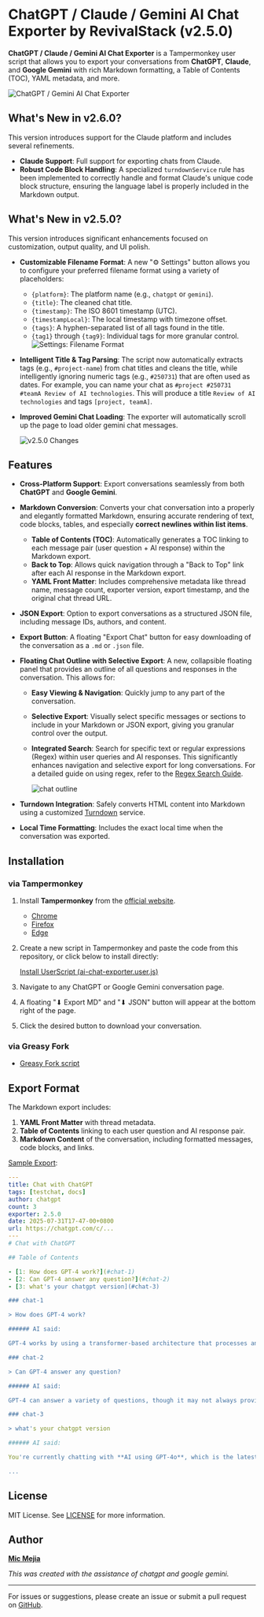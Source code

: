 # ChatGPT / Claude / Gemini AI Chat Exporter by RevivalStack (v2.5.0)

**ChatGPT / Claude / Gemini AI Chat Exporter** is a Tampermonkey user script that allows you to export your conversations from **ChatGPT**, **Claude**, and **Google Gemini** with rich Markdown formatting, a Table of Contents (TOC), YAML metadata, and more.

![ChatGPT / Gemini AI Chat Exporter](images/chatgpt-gemini-ai-exporter.png)

## What's New in v2.6.0?

This version introduces support for the Claude platform and includes several refinements.

- **Claude Support**: Full support for exporting chats from Claude.
- **Robust Code Block Handling**: A specialized `turndownService` rule has been implemented to correctly handle and format Claude's unique code block structure, ensuring the language label is properly included in the Markdown output.

## What's New in v2.5.0?

This version introduces significant enhancements focused on customization, output quality, and UI polish.

- **Customizable Filename Format**: A new "⚙️ Settings" button allows you to configure your preferred filename format using a variety of placeholders:
  - `{platform}`: The platform name (e.g., `chatgpt` or `gemini`).
  - `{title}`: The cleaned chat title.
  - `{timestamp}`: The ISO 8601 timestamp (UTC).
  - `{timestampLocal}`: The local timestamp with timezone offset.
  - `{tags}`: A hyphen-separated list of all tags found in the title.
  - `{tag1}` through `{tag9}`: Individual tags for more granular control.
    ![Settings: Filename Format](images/chatgpt-gemini-ai-exporter-settings-filename-format.png)
- **Intelligent Title & Tag Parsing**: The script now automatically extracts tags (e.g., `#project-name`) from chat titles and cleans the title, while intelligently ignoring numeric tags (e.g., `#250731`) that are often used as dates. For example, you can name your chat as `#project #250731 #teamA Review of AI technologies`. This will produce a title `Review of AI technologies` and tags `[project, teamA]`.
- **Improved Gemini Chat Loading**: The exporter will automatically scroll up the page to load older gemini chat messages.

  ![v2.5.0 Changes](images/chatgpt-gemini-ai-exporter-v2.5.0.png)

## Features

- **Cross-Platform Support**: Export conversations seamlessly from both **ChatGPT** and **Google Gemini**.
- **Markdown Conversion**: Converts your chat conversation into a properly and elegantly formatted Markdown, ensuring accurate rendering of text, code blocks, tables, and especially **correct newlines within list items**.
  - **Table of Contents (TOC)**: Automatically generates a TOC linking to each message pair (user question + AI response) within the Markdown export.
  - **Back to Top**: Allows quick navigation through a "Back to Top" link after each AI response in the Markdown export.
  - **YAML Front Matter**: Includes comprehensive metadata like thread name, message count, exporter version, export timestamp, and the original chat thread URL.
- **JSON Export**: Option to export conversations as a structured JSON file, including message IDs, authors, and content.
- **Export Button**: A floating "Export Chat" button for easy downloading of the conversation as a `.md` or `.json` file.
- **Floating Chat Outline with Selective Export**: A new, collapsible floating panel that provides an outline of all questions and responses in the conversation. This allows for:

  - **Easy Viewing & Navigation**: Quickly jump to any part of the conversation.
  - **Selective Export**: Visually select specific messages or sections to include in your Markdown or JSON export, giving you granular control over the output.
  - **Integrated Search**: Search for specific text or regular expressions (Regex) within user queries and AI responses. This significantly enhances navigation and selective export for long conversations. For a detailed guide on using regex, refer to the [Regex Search Guide](regex.md).

    ![chat outline](images/chatgpt-gemini-ai-exporter-chat-outline.png)

- **Turndown Integration**: Safely converts HTML content into Markdown using a customized [Turndown](https://github.com/mixmark-io/turndown) service.
- **Local Time Formatting**: Includes the exact local time when the conversation was exported.

## Installation

### via Tampermonkey

1.  Install **Tampermonkey** from the [official website](https://www.tampermonkey.net/).

    - [Chrome](https://chrome.google.com/webstore/detail/tampermonkey/dhdgffkkebhmkfjojejmpbldmpobfkfo)
    - [Firefox](https://addons.mozilla.org/firefox/addon/tampermonkey)
    - [Edge](https://microsoftedge.microsoft.com/addons/detail/tampermonkey/iikmkjmpaadaobahmlepeloendndfphd)

2.  Create a new script in Tampermonkey and paste the code from this repository, or click below to install directly:

    [Install UserScript (ai-chat-exporter.user.js)](https://raw.githubusercontent.com/revivalstack/chatgpt-exporter/refs/heads/main/ai-chat-exporter.user.js)

3.  Navigate to any ChatGPT or Google Gemini conversation page.
4.  A floating "⬇ Export MD" and "⬇ JSON" button will appear at the bottom right of the page.
5.  Click the desired button to download your conversation.

### via Greasy Fork

- [Greasy Fork script](https://greasyfork.org/en/scripts/541051-chatgpt-gemini-ai-chat-exporter-by-revivalstack)

## Export Format

The Markdown export includes:

1.  **YAML Front Matter** with thread metadata.
2.  **Table of Contents** linking to each user question and AI response pair.
3.  **Markdown Content** of the conversation, including formatted messages, code blocks, and links.

[Sample Export](sample.md):

```yaml
---
title: Chat with ChatGPT
tags: [testchat, docs]
author: chatgpt
count: 3
exporter: 2.5.0
date: 2025-07-31T17-47-00+0800
url: https://chatgpt.com/c/...
---
# Chat with ChatGPT

## Table of Contents

- [1: How does GPT-4 work?](#chat-1)
- [2: Can GPT-4 answer any question?](#chat-2)
- [3: what's your chatgpt version](#chat-3)

### chat-1

> How does GPT-4 work?

###### AI said:

GPT-4 works by using a transformer-based architecture that processes and generates text based on large datasets.

### chat-2

> Can GPT-4 answer any question?

###### AI said:

GPT-4 can answer a variety of questions, though it may not always provide perfect responses.

### chat-3

> what's your chatgpt version

###### AI said:

You're currently chatting with **AI using GPT-4o**, which is the latest and most advanced model as of June 2025.

...
```

## License

MIT License. See [LICENSE](https://github.com/revivalstack/ai-chat-exporter/blob/main/LICENSE) for more information.

## Author

[**Mic Mejia**](https://github.com/micmejia)

_This was created with the assistance of chatgpt and google gemini._

---

For issues or suggestions, please create an issue or submit a pull request on [GitHub](https://github.com/revivalstack/ai-chat-exporter).
